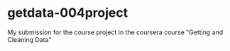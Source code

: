 getdata-004project
==================

My submission for the course project in the coursera course "Getting and Cleaning Data"
